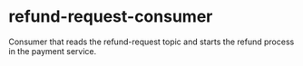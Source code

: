 # refund-request-consumer
Consumer that reads the refund-request topic and starts the refund process in the payment service.
